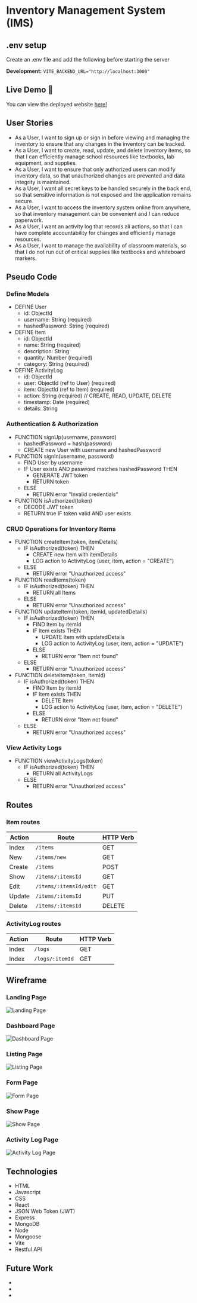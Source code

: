 # Inventory Management System (IMS)

## .env setup

Create an .env file and add the following before starting the server

**Development:**
``VITE_BACKEND_URL="http://localhost:3000"``

## Live Demo 🚀
You can view the deployed website [here!](/)

## User Stories
- As a User, I want to sign up or sign in before viewing and managing the inventory to ensure that any changes in the inventory can be tracked.
- As a User, I want to create, read, update, and delete inventory items, so that I can efficiently manage school resources like textbooks, lab equipment, and supplies.
- As a User, I want to ensure that only authorized users can modify inventory data, so that unauthorized changes are prevented and data integrity is maintained.
- As a User, I want all secret keys to be handled securely in the back end, so that sensitive information is not exposed and the application remains secure.
- As a User, I want to access the inventory system online from anywhere, so that inventory management can be convenient and I can reduce paperwork.
- As a User, I want an activity log that records all actions, so that I can have complete accountability for changes and efficiently manage resources.
- As a User, I want to manage the availability of classroom materials, so that I do not run out of critical supplies like textbooks and whiteboard markers.

## Pseudo Code
### Define Models
- DEFINE User
    - id: ObjectId
    - username: String (required)
    - hashedPassword: String (required)
- DEFINE Item
  - id: ObjectId
  - name: String (required)
  - description: String
  - quantity: Number (required)
  - category: String (required)
- DEFINE ActivityLog
  - id: ObjectId
  - user: ObjectId (ref to User) (required)
  - item: ObjectId (ref to Item) (required)
  - action: String (required) // CREATE, READ, UPDATE, DELETE
  - timestamp: Date (required)
  - details: String

### Authentication & Authorization
- FUNCTION signUp(username, password)
  - hashedPassword = hash(password)
  - CREATE new User with username and hashedPassword
- FUNCTION signIn(username, password)
  - FIND User by username
  - IF User exists AND password matches hashedPassword THEN
    - GENERATE JWT token
    - RETURN token
  - ELSE
    - RETURN error "Invalid credentials"
- FUNCTION isAuthorized(token)
  - DECODE JWT token
  - RETURN true IF token valid AND user exists
### CRUD Operations for Inventory Items
- FUNCTION createItem(token, itemDetails)
  - IF isAuthorized(token) THEN
    - CREATE new Item with itemDetails
    - LOG action to ActivityLog (user, item, action = "CREATE")
  - ELSE
    - RETURN error "Unauthorized access"
- FUNCTION readItems(token)
  - IF isAuthorized(token) THEN
    - RETURN all Items
  - ELSE
    - RETURN error "Unauthorized access"
- FUNCTION updateItem(token, itemId, updatedDetails)
  - IF isAuthorized(token) THEN
    - FIND Item by itemId
    - IF Item exists THEN
      - UPDATE Item with updatedDetails
      - LOG action to ActivityLog (user, item, action = "UPDATE")
    - ELSE
      - RETURN error "Item not found"
  - ELSE
    - RETURN error "Unauthorized access"
- FUNCTION deleteItem(token, itemId)
  - IF isAuthorized(token) THEN
    - FIND Item by itemId
    - IF Item exists THEN
      - DELETE Item
      - LOG action to ActivityLog (user, item, action = "DELETE")
    - ELSE
      - RETURN error "Item not found"
  - ELSE
    - RETURN error "Unauthorized access"
### View Activity Logs
- FUNCTION viewActivityLogs(token)
  - IF isAuthorized(token) THEN
    - RETURN all ActivityLogs
  - ELSE
    - RETURN error "Unauthorized access"

## Routes
### Item routes
| Action | Route                                   | HTTP Verb |
|--------|-----------------------------------------|-----------|
| Index  | `/items`                                | GET       |
| New    | `/items/new`                            | GET       |
| Create | `/items`                                | POST      |
| Show   | `/items/:itemsId`                       | GET       |
| Edit   | `/items/:itemsId/edit`                  | GET       |
| Update | `/items/:itemsId`                       | PUT       |
| Delete | `/items/:itemsId`                       | DELETE    |

### ActivityLog routes
| Action | Route                                   | HTTP Verb |
|--------|-----------------------------------------|-----------|
| Index  | `/logs`                                 | GET       |
| Index  | `/logs/:itemId`                         | GET       |

## Wireframe
### Landing Page
![Landing Page](./src/assets/landingFigma.png)
### Dashboard Page
![Dashboard Page](./src/assets/dashboardFigma.png)
### Listing Page
![Listing Page](./src/assets/ListingFigma.png)
### Form Page
![Form Page](./src/assets/formFigma.png)
### Show Page
![Show Page](./src/assets/showFigma.png)
### Activity Log Page
![Activity Log Page](./src/assets/logFigma.png)

## Technologies
- HTML
- Javascript
- CSS
- React
- JSON Web Token (JWT)
- Express
- MongoDB
- Node
- Mongoose
- Vite
- Restful API

## Future Work
- 
- 
- 